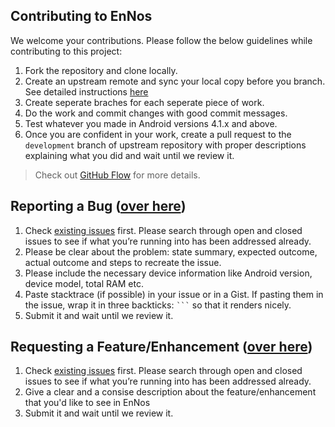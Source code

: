 ## Contributing to EnNos

We welcome your contributions. Please follow the below guidelines while contributing to this project:

1. Fork the repository and clone locally.
2. Create an upstream remote and sync your local copy before you branch. See detailed instructions [here](https://help.github.com/articles/syncing-a-fork)
3. Create seperate braches for each seperate piece of work.
4. Do the work and commit changes with good commit messages.
5. Test whatever you made in Android versions 4.1.x and above.
6. Once you are confident in your work, create a pull request to the `development` branch of upstream repository with proper descriptions explaining what you did and wait until we review it.

> Check out [GitHub Flow](https://guides.github.com/introduction/flow/) for more details.

## Reporting a Bug ([over here](https://github.com/projectmatris/antimalwareapp/issues/new))

1. Check [existing issues](https://github.com/projectmatris/antimalwareapp/issues) first. Please search through open and closed issues to see if what you’re running into has been addressed already.
2. Please be clear about the problem: state summary, expected outcome, actual outcome and steps to recreate the issue.
3. Please include the necessary device information like Android version, device model, total RAM etc.
4. Paste stacktrace (if possible) in your issue or in a Gist. If pasting them in the issue, wrap it in three backticks: <code>```</code> so that it renders nicely.
5. Submit it and wait until we review it.

## Requesting a Feature/Enhancement ([over here](https://github.com/projectmatris/antimalwareapp/issues/new))

1. Check [existing issues](https://github.com/projectmatris/antimalwareapp/issues) first. Please search through open and closed issues to see if what you’re running into has been addressed already.
2. Give a clear and a consise description about the feature/enhancement that you'd like to see in EnNos
3. Submit it and wait until we review it.

